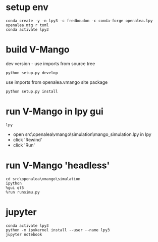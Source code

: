 # setup env

```console
conda create -y -n lpy3 -c fredboudon -c conda-forge openalea.lpy openalea.mtg r toml
conda activate lpy3
```

# build V-Mango

dev version - use imports from source tree

```console
python setup.py develop
```

use imports from openalea.vmango site package

```console
python setup.py install
```

# run V-Mango in lpy gui
```console
lpy
```
* open src\openalea\vmango\simulation\mango_simulation.lpy in lpy
* click 'Rewind'
* click 'Run'

# run V-Mango 'headless'

```console
cd src\openalea\vmango\simulation
ipython
%gui qt5
%run runsimu.py
```

# jupyter

```console
conda activate lpy3
python -m ipykernel install --user --name lpy3
jupyter notebook
```